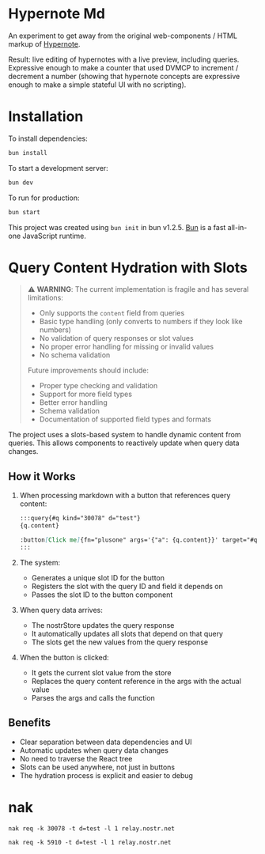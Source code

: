 # Hypernote Md

An experiment to get away from the original web-components / HTML markup of [Hypernote](https://github.com/futurepaul/hypernote).

Result: live editing of hypernotes with a live preview, including queries. Expressive enough to make a counter that used DVMCP to increment / decrement a number (showing that hypernote concepts are expressive enough to make a simple stateful UI with no scripting).

# Installation

To install dependencies:

```bash
bun install
```

To start a development server:

```bash
bun dev
```

To run for production:

```bash
bun start
```

This project was created using `bun init` in bun v1.2.5. [Bun](https://bun.sh) is a fast all-in-one JavaScript runtime.

# Query Content Hydration with Slots

> ⚠️ **WARNING**: The current implementation is fragile and has several limitations:
> - Only supports the `content` field from queries
> - Basic type handling (only converts to numbers if they look like numbers)
> - No validation of query responses or slot values
> - No proper error handling for missing or invalid values
> - No schema validation
> 
> Future improvements should include:
> - Proper type checking and validation
> - Support for more field types
> - Better error handling
> - Schema validation
> - Documentation of supported field types and formats

The project uses a slots-based system to handle dynamic content from queries. This allows components to reactively update when query data changes.

## How it Works

1. When processing markdown with a button that references query content:
   ```markdown
   :::query{#q kind="30078" d="test"}
   {q.content}

   :button[Click me]{fn="plusone" args='{"a": {q.content}}' target="#q"}
   :::
   ```

2. The system:
   - Generates a unique slot ID for the button
   - Registers the slot with the query ID and field it depends on
   - Passes the slot ID to the button component

3. When query data arrives:
   - The nostrStore updates the query response
   - It automatically updates all slots that depend on that query
   - The slots get the new values from the query response

4. When the button is clicked:
   - It gets the current slot value from the store
   - Replaces the query content reference in the args with the actual value
   - Parses the args and calls the function

## Benefits

- Clear separation between data dependencies and UI
- Automatic updates when query data changes
- No need to traverse the React tree
- Slots can be used anywhere, not just in buttons
- The hydration process is explicit and easier to debug

# nak
```
nak req -k 30078 -t d=test -l 1 relay.nostr.net
```

```
nak req -k 5910 -t d=test -l 1 relay.nostr.net
```
